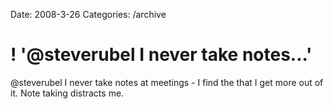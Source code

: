 Date: 2008-3-26
Categories: /archive

# ! '@steverubel I never take notes...'

@steverubel I never take notes at meetings - I find the that I get more out of it. Note taking distracts me.
